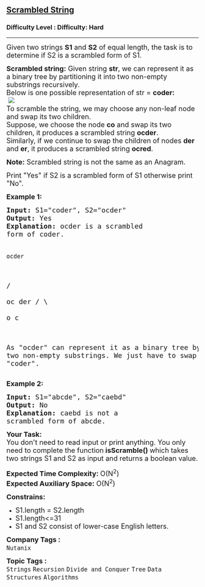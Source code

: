 <h2><a href="https://www.geeksforgeeks.org/problems/scrambled-string/1?itm_source=geeksforgeeks&itm_medium=article&itm_campaign=practice_card">Scrambled String</a></h2><h3>Difficulty Level : Difficulty: Hard</h3><hr><div class="problems_problem_content__Xm_eO"><p><span style="font-size: 18px;">Given two strings&nbsp;<strong>S1</strong>&nbsp;and&nbsp;<strong>S2</strong>&nbsp;of equal length, the task is to determine if S2 is a scrambled form of S1.</span></p>
<p><span style="font-size: 18px;"><strong>Scrambled string:</strong>&nbsp;Given string&nbsp;<strong>str</strong>, we can represent it as a binary tree&nbsp;by partitioning it into two non-empty substrings recursively.<br>Below is one possible representation of str = <strong>coder:</strong><br>&nbsp;</span><img src="https://media.geeksforgeeks.org/img-practice/PROD/addEditProblem/707514/Web/Other/5360f3bd-09bb-4f9d-9c84-be3844091359_1685087790.png"><br><span style="font-size: 18px;">To scramble the string, we may choose any non-leaf node and swap its two children.&nbsp;<br>Suppose, we choose the node <strong>co</strong> and swap its two children, it produces a scrambled string <strong>ocder</strong>.<br>Similarly, if we continue to swap the children of nodes <strong>der</strong> and <strong>er</strong>, it produces a scrambled string <strong>ocred</strong>.</span></p>
<p><span style="font-size: 18px;"><strong>Note:</strong>&nbsp;Scrambled string is not the same as an Anagram.</span></p>
<p><span style="font-size: 18px;">Print "Yes" if S2 is a scrambled form of S1 otherwise print "No".</span></p>
<p><span style="font-size: 18px;"><strong>Example 1:</strong></span></p>
<pre><span style="font-size: 18px;"><strong>Input:</strong> S1="coder", S2="ocder"
<strong>Output:</strong> Yes
<strong>Explanation:</strong> ocder is a scrambled 
form of coder.

    ocder
   /    \
  oc    der
 / \    
o   c  

As "ocder" can represent it 
as a binary tree by partitioning 
it into two non-empty substrings.
We just have to swap 'o' and 'c' 
to get "coder".</span>
</pre>
<p><span style="font-size: 18px;"><strong>Example 2:</strong></span></p>
<pre><span style="font-size: 18px;"><strong>Input:</strong> S1="abcde", S2="caebd" 
<strong>Output:</strong> No
<strong>Explanation:</strong> caebd is not a 
scrambled form of abcde.</span></pre>
<p><span style="font-size: 18px;"><strong>Your Task:</strong><br>You don't need to read input or print anything.&nbsp;You only need to complete the function<strong>&nbsp;isScramble</strong><strong>()&nbsp;</strong>which takes two strings S1 and S2&nbsp;as input and returns a boolean value.</span></p>
<p><span style="font-size: 18px;"><strong>Expected Time Complexity:&nbsp;</strong>O(N<sup>2</sup>)<br><strong>Expected Auxiliary Space:</strong>&nbsp;O(N<sup>2</sup>)</span></p>
<p><strong><span style="font-size: 18px;">Constrains:&nbsp;</span></strong></p>
<ul>
<li><span style="font-size: 18px;">S1.length = S2.length</span></li>
<li><span style="font-size: 18px;">S1.length&lt;=31</span></li>
<li><span style="font-size: 18px;">S1 and S2 consist of lower-case English letters.</span></li>
</ul></div><p><span style=font-size:18px><strong>Company Tags : </strong><br><code>Nutanix</code>&nbsp;<br><p><span style=font-size:18px><strong>Topic Tags : </strong><br><code>Strings</code>&nbsp;<code>Recursion</code>&nbsp;<code>Divide and Conquer</code>&nbsp;<code>Tree</code>&nbsp;<code>Data Structures</code>&nbsp;<code>Algorithms</code>&nbsp;